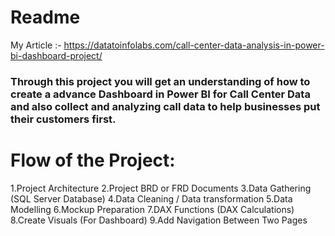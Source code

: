 # Readme

My Article :- https://datatoinfolabs.com/call-center-data-analysis-in-power-bi-dashboard-project/

### Through this project you will get an understanding of how to create a advance Dashboard in Power BI for Call Center Data and also collect and analyzing call data to help businesses put their customers first.

# Flow of the Project:

1.Project Architecture
2.Project BRD or FRD Documents
3.Data Gathering (SQL Server Database)
4.Data Cleaning / Data transformation
5.Data Modelling
6.Mockup Preparation
7.DAX Functions (DAX Calculations)
8.Create Visuals (For Dashboard)
9.Add Navigation Between Two Pages
